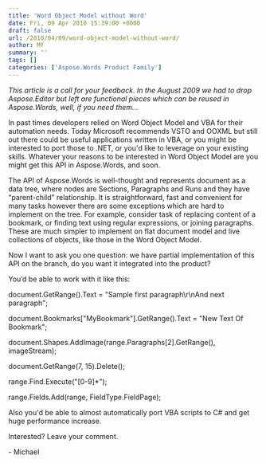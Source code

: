 ```yaml
---
title: 'Word Object Model without Word'
date: Fri, 09 Apr 2010 15:39:00 +0000
draft: false
url: /2010/04/09/word-object-model-without-word/
author: Mf
summary: ''
tags: []
categories: ['Aspose.Words Product Family']
---
```


_This article is a call for your feedback. In the August 2009 we had to drop Aspose.Editor but left are functional pieces which can be reused in Aspose.Words, well, if you need them…_

In past times developers relied on Word Object Model and VBA for their automation needs. Today Microsoft recommends VSTO and OOXML but still out there could be useful applications written in VBA, or you might be interested to port those to .NET, or you'd like to leverage on your existing skills. Whatever your reasons to be interested in Word Object Model are you might get this API in Aspose.Words, and soon.

The API of Aspose.Words is well-thought and represents document as a data tree, where nodes are Sections, Paragraphs and Runs and they have “parent-child” relationship. It is straightforward, fast and convenient for many tasks however there are some exceptions which are hard to implement on the tree. For example, consider task of replacing content of a bookmark, or finding text using regular expressions, or joining paragraphs. These are much simpler to implement on flat document model and live collections of objects, like those in the Word Object Model.

Now I want to ask you one question: we have partial implementation of this API on the branch, do you want it integrated into the product?

You’d be able to work with it like this:

document.GetRange().Text = "Sample first paragraph\\r\\nAnd next paragraph";

document.Bookmarks\["MyBookmark"\].GetRange().Text = "New Text Of Bookmark";

document.Shapes.AddImage(range.Paragraphs\[2\].GetRange(), imageStream);

document.GetRange(7, 15).Delete();

range.Find.Execute("\[0-9\]\*");

range.Fields.Add(range, FieldType.FieldPage);

Also you'd be able to almost automatically port VBA scripts to C# and get huge performance increase.

Interested? Leave your comment.

\- Michael








